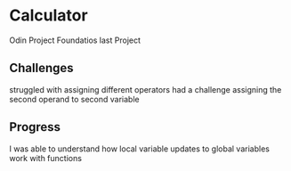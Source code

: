 # Calculator
Odin Project Foundatios last Project

## Challenges 
struggled with assigning different operators
had a challenge assigning the second operand to second variable

## Progress

I was able to understand how local variable updates to global variables work with functions
